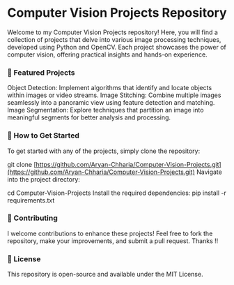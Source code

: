 # Computer Vision Projects Repository
Welcome to my Computer Vision Projects repository! Here, you will find a collection of projects that delve into various image processing techniques, developed using Python and OpenCV. Each project showcases the power of computer vision, offering practical insights and hands-on experience.

### 🚀 Featured Projects
Object Detection: Implement algorithms that identify and locate objects within images or video streams.
Image Stitching: Combine multiple images seamlessly into a panoramic view using feature detection and matching.
Image Segmentation: Explore techniques that partition an image into meaningful segments for better analysis and processing.

### 📖 How to Get Started
To get started with any of the projects, simply clone the repository:

git clone [https://github.com/Aryan-Chharia/Computer-Vision-Projects.git](https://github.com/Aryan-Chharia/Computer-Vision-Projects.git)
Navigate into the project directory:

cd Computer-Vision-Projects
Install the required dependencies:
pip install -r requirements.txt

### 🤝 Contributing
I welcome contributions to enhance these projects! Feel free to fork the repository, make your improvements, and submit a pull request. Thanks !!

### 📝 License
This repository is open-source and available under the MIT License.
